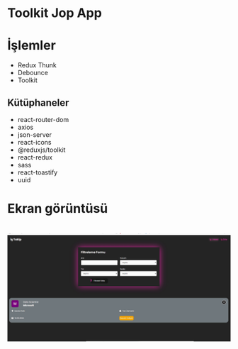 # Toolkit Jop App

# İşlemler 

- Redux Thunk
- Debounce
- Toolkit

## Kütüphaneler

- react-router-dom
- axios
- json-server
- react-icons
- @reduxjs/toolkit
- react-redux
- sass
- react-toastify
- uuid

# Ekran görüntüsü

# ![](bes.gif)